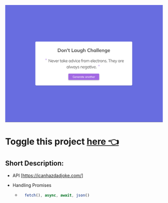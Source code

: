 ![projectSnapshot](./dist/projectSnapshot.png)

# Toggle this project [here 👈]()

## Short Description:

- API [https://icanhazdadjoke.com/]

- Handling Promises
  - ```javascript
      fetch(), async, await, json()
    ```

